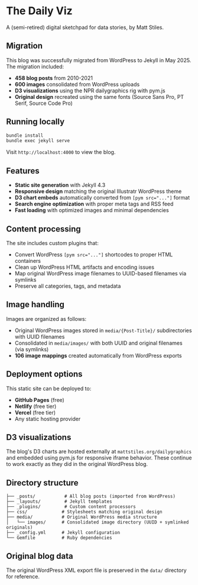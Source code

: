 # The Daily Viz

A (semi-retired) digital sketchpad for data stories, by Matt Stiles.

## Migration

This blog was successfully migrated from WordPress to Jekyll in May 2025. The migration included:

- **458 blog posts** from 2010-2021 
- **600 images** consolidated from WordPress uploads 
- **D3 visualizations** using the NPR dailygraphics rig with pym.js 
- **Original design** recreated using the same fonts (Source Sans Pro, PT Serif, Source Code Pro) 

## Running locally

```bash
bundle install
bundle exec jekyll serve
```

Visit `http://localhost:4000` to view the blog.

## Features

- **Static site generation** with Jekyll 4.3
- **Responsive design** matching the original Illustratr WordPress theme
- **D3 chart embeds** automatically converted from `[pym src="..."]` format
- **Search engine optimization** with proper meta tags and RSS feed
- **Fast loading** with optimized images and minimal dependencies

## Content processing

The site includes custom plugins that:

- Convert WordPress `[pym src="..."]` shortcodes to proper HTML containers
- Clean up WordPress HTML artifacts and encoding issues
- Map original WordPress image filenames to UUID-based filenames via symlinks
- Preserve all categories, tags, and metadata

## Image handling

Images are organized as follows:
- Original WordPress images stored in `media/{Post-Title}/` subdirectories with UUID filenames
- Consolidated in `media/images/` with both UUID and original filenames (via symlinks)
- **106 image mappings** created automatically from WordPress exports

## Deployment options

This static site can be deployed to:

- **GitHub Pages** (free)
- **Netlify** (free tier)
- **Vercel** (free tier)  
- Any static hosting provider

## D3 visualizations

The blog's D3 charts are hosted externally at `mattstiles.org/dailygraphics` and embedded using pym.js for responsive iframe behavior. These continue to work exactly as they did in the original WordPress blog.

## Directory structure

```
├── _posts/           # All blog posts (imported from WordPress)
├── _layouts/         # Jekyll templates
├── _plugins/         # Custom content processors
├── css/             # Stylesheets matching original design
├── media/           # Original WordPress media structure
│   └── images/      # Consolidated image directory (UUID + symlinked originals)
├── _config.yml      # Jekyll configuration
└── Gemfile          # Ruby dependencies
```

## Original blog data

The original WordPress XML export file is preserved in the `data/` directory for reference. 